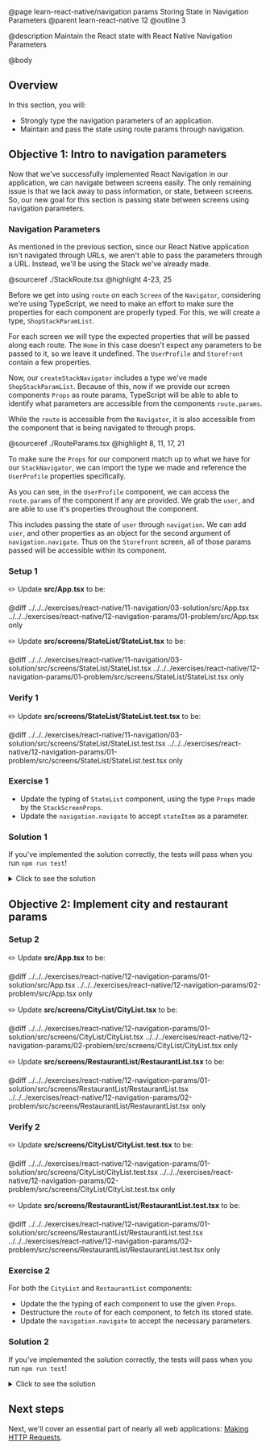 @page learn-react-native/navigation params Storing State in Navigation Parameters
@parent learn-react-native 12
@outline 3

@description Maintain the React state with React Native Navigation Parameters

@body

## Overview

In this section, you will:

- Strongly type the navigation parameters of an application.
- Maintain and pass the state using route params through navigation.

## Objective 1: Intro to navigation parameters

Now that we've successfully implemented React Navigation in our application, we can navigate between screens easily. The only remaining issue is that we lack away to pass information, or state, between screens. So, our new goal for this section is passing state between screens using navigation parameters.

### Navigation Parameters

As mentioned in the previous section, since our React Native application isn't navigated through URLs, we aren't able to pass the parameters through a URL. Instead, we'll be using the Stack we've already made.

@sourceref ./StackRoute.tsx
@highlight 4-23, 25

Before we get into using `route` on each `Screen` of the `Navigator`, considering we're using TypeScript, we need to make an effort to make sure the properties for each component are properly typed. For this, we will create a type, `ShopStackParamList`.

For each screen we will type the expected properties that will be passed along each route. The `Home` in this case doesn't expect any parameters to be passed to it, so we leave it undefined. The `UserProfile` and `Storefront` contain a few properties.

Now, our `createStackNavigator` includes a type we've made `ShopStackParamList`. Because of this, now if we provide our screen components `Props` as route params, TypeScript will be able to able to identify what parameters are accessible from the components `route.params`.

While the `route` is accessible from the `Navigator`, it is also accessible from the component that is being navigated to through props.

@sourceref ./RouteParams.tsx
@highlight 8, 11, 17, 21

To make sure the `Props` for our component match up to what we have for our `StackNavigator`, we can import the type we made and reference the `UserProfile` properties specifically.

As you can see, in the `UserProfile` component, we can access the `route.params` of the component if any are provided. We grab the `user`, and are able to use it's properties throughout the component. 

This includes passing the state of `user` through `navigation`. We can add `user`, and other properties as an object for the second argument of `navigation.navigate`. Thus on the `Storefront` screen, all of those params passed will be accessible within its component.

### Setup 1

✏️ Update **src/App.tsx** to be:

@diff ../../../exercises/react-native/11-navigation/03-solution/src/App.tsx ../../../exercises/react-native/12-navigation-params/01-problem/src/App.tsx only

✏️ Update **src/screens/StateList/StateList.tsx** to be:

@diff ../../../exercises/react-native/11-navigation/03-solution/src/screens/StateList/StateList.tsx ../../../exercises/react-native/12-navigation-params/01-problem/src/screens/StateList/StateList.tsx only

### Verify 1

✏️ Update **src/screens/StateList/StateList.test.tsx** to be:

@diff ../../../exercises/react-native/11-navigation/03-solution/src/screens/StateList/StateList.test.tsx ../../../exercises/react-native/12-navigation-params/01-problem/src/screens/StateList/StateList.test.tsx only

### Exercise 1

- Update the typing of `StateList` component, using the type `Props` made by the `StackScreenProps`.
- Update the `navigation.navigate` to accept `stateItem` as a parameter.

### Solution 1

If you’ve implemented the solution correctly, the tests will pass when you run `npm run test`!

<details>
<summary>Click to see the solution</summary>

✏️ Update **src/screens/StateList/StateList.tsx** to be:

@diff ../../../exercises/react-native/12-navigation-params/01-problem/src/screens/StateList/StateList.tsx ../../../exercises/react-native/12-navigation-params/01-solution/src/screens/StateList/StateList.tsx only

</details>

## Objective 2: Implement city and restaurant params

### Setup 2

✏️ Update **src/App.tsx** to be:

@diff ../../../exercises/react-native/12-navigation-params/01-solution/src/App.tsx ../../../exercises/react-native/12-navigation-params/02-problem/src/App.tsx only

✏️ Update **src/screens/CityList/CityList.tsx** to be:

@diff ../../../exercises/react-native/12-navigation-params/01-solution/src/screens/CityList/CityList.tsx ../../../exercises/react-native/12-navigation-params/02-problem/src/screens/CityList/CityList.tsx only

✏️ Update **src/screens/RestaurantList/RestaurantList.tsx** to be:

@diff ../../../exercises/react-native/12-navigation-params/01-solution/src/screens/RestaurantList/RestaurantList.tsx ../../../exercises/react-native/12-navigation-params/02-problem/src/screens/RestaurantList/RestaurantList.tsx only

### Verify 2

✏️ Update **src/screens/CityList/CityList.test.tsx** to be:

@diff ../../../exercises/react-native/12-navigation-params/01-solution/src/screens/CityList/CityList.test.tsx ../../../exercises/react-native/12-navigation-params/02-problem/src/screens/CityList/CityList.test.tsx only

✏️ Update **src/screens/RestaurantList/RestaurantList.test.tsx** to be:

@diff ../../../exercises/react-native/12-navigation-params/01-solution/src/screens/RestaurantList/RestaurantList.test.tsx ../../../exercises/react-native/12-navigation-params/02-problem/src/screens/RestaurantList/RestaurantList.test.tsx only

### Exercise 2

For both the `CityList` and `RestaurantList` components:

- Update the the typing of each component to use the given `Props`.
- Destructure the `route` of for each component, to fetch its stored state.
- Update the `navigation.navigate` to accept the necessary parameters.

### Solution 2

If you’ve implemented the solution correctly, the tests will pass when you run `npm run test`!

<details>
<summary>Click to see the solution</summary>

✏️ Update **src/screens/CityList/CityList.tsx** to be:

@diff ../../../exercises/react-native/12-navigation-params/02-problem/src/screens/CityList/CityList.tsx ../../../exercises/react-native/12-navigation-params/02-solution/src/screens/CityList/CityList.tsx only

✏️ Update **src/screens/RestaurantList/RestaurantList.tsx** to be:

@diff ../../../exercises/react-native/12-navigation-params/02-problem/src/screens/RestaurantList/RestaurantList.tsx ../../../exercises/react-native/12-navigation-params/02-solution/src/screens/RestaurantList/RestaurantList.tsx only

</details>

## Next steps

Next, we'll cover an essential part of nearly all web applications: [Making HTTP Requests](./making-http-requests.html).